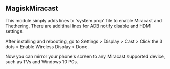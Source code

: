 ## MagiskMiracast

This module simply adds lines to 'system.prop' file to enable Miracast and Thethering. There are additinal lines for ADB notify disable and HDMI settings.

After installing and rebooting, go to Settings > Display > Cast > Click the 3 dots > Enable Wireless Display > Done.

Now you can mirror your phone's screen to any Miracast supported device, such as TVs and Windows 10 PCs.